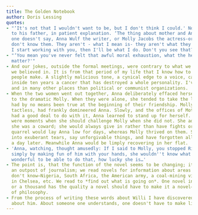 ```yaml
---
title: The Golden Notebook
author: Doris Lessing
quotes:
- "‘It's not that I wouldn't want to be, but I don't think I could.' Now he turned
  to his father, in patient explanation. ‘The thing about mother and Anna is this;
  one doesn't say, Anna Wulf the writer, or Molly Jacobs the actress-or only if you
  don't know them. They aren't - what I mean is- they aren't what they do; but if
  I start working with you, then I'll be what I do. Don't you see that?’"
- "‘You mean you've never felt that awful moral exhaustion, what the hell does it
  matter?'"
- And our jokes, outside the formal meetings, were contrary to what we said, and thought
  we believed in. It is from that period of my life that I know how to watch the jokes
  people make. A slightly malicious tone, a cynical edge to a voice, can have developed
  inside ten years a cancer that has destroyed a whole personality. I've seen it often,
  and in many other places than political or communist organizations.
- When the two women went out together, Anna deliberately effaced herself and played
  to the dramatic Molly. When they were alone, she tended to take the lead. But this
  had by no means been true at the beginning of their friendship. Molly, abrupt, straightforward,
  tactless, had frankly domineered Anna. Slowly, and the offices of Mother Sugar had
  had a good deal to do with it, Anna learned to stand up for herself. Even now there
  were moments when she should challenge Molly when she did not. She admitted to herself
  she was a coward; she would always give in rather than have fights or scenes. A
  quarrel would lay Anna low for days, whereas Molly thrived on them. She would burst
  into exuberant tears, say unforgivable things, and have forgotten all about it half
  a day later. Meanwhile Anna would be limply recovering in her flat.
- 'Anna, watching, thought amusedly: If I said to Molly, you stopped Richard talking
  simply by making fun of him with your hands, she wouldn''t know what I meant. How
  wonderful to be able to do that, how lucky she is…'
- The point is, that the function of the novel seems to be changing; it has become
  an outpost of journalism; we read novels for information about areas of life we
  don't know—Nigeria, South Africa, the American army, a coal-mining village, coteries
  in Chelsea, etc. We read to *find out what is going on*. One novel in five hundred
  or a thousand has the quality a novel should have to make it a novel—the quality
  of philosophy.
- From the process of writing these words about Willi I have discovered I know nothing
  about him. About someone one understands, one doesn't have to make lists of words.
---
```

